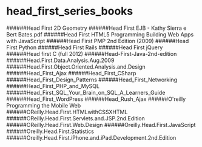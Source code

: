 # head_first_series_books

######Head First 2D Geometry
######Head First EJB - Kathy Sierra e Bert Bates.pdf
######Head First HTML5 Programming Building Web Apps with JavaScript
######Head First PMP 2nd Edition (2009)
######Head First Python
######Head First Rails
######Head First jQuery
######Head first C (full 2012)
######Head-First-Java-2nd-edition
######Head.First.Data.Analysis.Aug.2009
######Head.First.Object.Oriented.Analysis.and.Design
######Head_First_Ajax
######Head_First_CSharp
######Head_First_Design_Patterns
######Head_First_Networking
######Head_First_PHP_and_MySQL
######Head_First_SQL_Your_Brain_on_SQL_A_Learners_Guide
######Head_First_WordPress
######Head_Rush_Ajax
######O'reilly Programming the Mobile Web
######OReilly.Head.First.HTMLwithCSSXHTML
######OReilly.Head.First.Servlets.and.JSP.2nd.Edition
######OReilly.Head.First.Web.Design
######Oreilly.Head.First.JavaScript
######Oreilly.Head.First.Statistics
######Oreilly.Head.First.iPhone.and.iPad.Development.2nd.Edition
